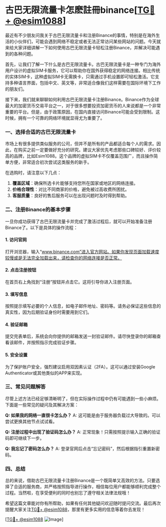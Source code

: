 # 古巴无限流量卡怎麽註冊binance[[TG💪+ @esim1088](https://t.me/s/esim1088)]

最近有不少朋友问我关于古巴无限流量卡和注册Binance的事情，特别是在海外生活的小伙伴们，可能会遇到网络不稳定或者无法正常访问某些网站的问题。今天就来给大家详细讲解一下如何使用古巴无限流量卡轻松注册Binance，并解决可能遇到的各种问题。

首先，让我们了解一下什么是古巴无限流量卡。古巴无限流量卡是一种专门为海外用户设计的虚拟SIM卡服务，它可以帮助你在国外获得稳定的网络连接。相比传统的实体SIM卡，这种虚拟SIM卡无需换卡，只需通过手机设置即可轻松激活。它支持多种语言界面，包括中文、英文等，非常适合像我们这样需要在国际环境下工作的朋友们。

接下来，我们就来聊聊如何利用古巴无限流量卡注册Binance。Binance作为全球最大的加密货币交易平台之一，对于很多想要投资加密货币的人来说都是一个非常重要的平台。但是，由于政策原因，在国内直接访问Binance可能会受到限制。这时候，拥有一个可靠的网络环境就显得尤为重要了。

### 一、选择合适的古巴无限流量卡

市场上有很多提供类似服务的公司，但并不是所有的产品都适合每个人的需求。因此，在购买之前一定要做好充分的研究。建议大家优先考虑那些口碑较好、评价较高的品牌，比如Esim1088。这个品牌的虚拟SIM卡不仅覆盖范围广，而且操作简单方便，非常适合初次尝试这类服务的新手。

在选购时，请注意以下几点：
1. **覆盖区域**：确保所选卡片能够支持您所在国家或地区的网络连接。
2. **价格合理性**：对比不同商家的价格，避免被过高收费所困扰。
3. **客服质量**：良好的售后服务可以在出现问题时及时得到帮助。

### 二、注册Binance的基本步骤

一旦你成功获得了古巴无限流量卡并完成了激活过程后，就可以开始准备注册Binance了。以下是具体的操作流程：

#### 1. 访问官网
打开浏览器，输入“www.binance.com”进入官方网站。如果你发现页面加载速度较慢或是无法完全加载出来，请检查你的网络连接是否正常。

#### 2. 点击注册按钮
在首页右上角找到“注册”按钮并点击它。这将引导你进入注册页面。

#### 3. 填写信息
按照提示填写必要的个人信息，如电子邮件地址、密码等。请务必保证这些信息的真实性，因为后期验证身份时需要用到它们。

#### 4. 验证邮箱
提交完表单后，系统会向你提供的邮箱发送一封验证邮件。请尽快登录你的邮箱查看该邮件，并按照指示完成验证步骤。

#### 5. 安全设置
为了保护账户安全，强烈建议启用双因素认证（2FA）。这可以通过安装Google Authenticator或其他类似的APP来实现。

### 三、常见问题解答

尽管上述方法已经足够清晰明了，但在实际操作过程中仍有可能遇到一些小麻烦。下面是一些常见的疑问及其解决方案：

**Q: 如果我的网络一直很卡怎么办？**
A: 这可能是由于服务器负载过大导致的。可以尝试更换其他节点试试看。

**Q: 注册过程中出现了验证码怎么办？**
A: 正常现象！只需按照提示输入正确的验证码即可继续下一步。

**Q: 我忘记了密码怎么办？**
A: 登录官网后点击“忘记密码”，然后根据指引重置新密码。

### 四、总结

总的来说，借助古巴无限流量卡注册Binance是一个既简单又高效的方法。只要选择了合适的服务商，并严格按照指导进行操作，相信每位用户都能够顺利完成整个过程。当然啦，在享受便利的同时也别忘了遵守相关法律法规哦！

希望这篇文章能对你有所帮助，如果有任何其他疑问欢迎随时提问交流。最后再次提醒大家关注[TG💪+ @esim1088](https://t.me/s/esim1088)，那里有更多实用的信息等着你去发现！

[[TG💪+ @esim1088](https://t.me/s/esim1088) ![Image](https://i.postimg.cc/4NQfJmqS/Snipaste-2025-05-13-00-14-12.png)]